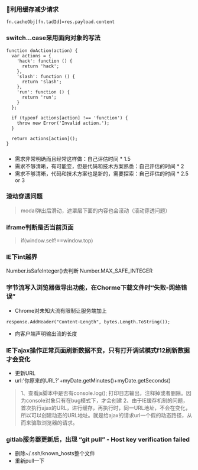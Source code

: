 ### 利用缓存减少请求
```
fn.cacheObj[fn.tadId]=res.payload.content
```
### switch...case采用面向对象的写法

```
function doAction(action) {
  var actions = {
    'hack': function () {
      return 'hack';
    },
    'slash': function () {
      return 'slash';
    },
    'run': function () {
      return 'run';
    }
  };

  if (typeof actions[action] !== 'function') {
    throw new Error('Invalid action.');
  }

  return actions[action]();
}
```


### 
+ 需求非常明确而且经常这样做：自己评估时间 * 1.5
+ 需求不够清晰，有可能变，但是代码和技术方案熟悉：自己评估的时间 * 2
+ 需求不够清晰，代码和技术方案也是新的，需要探索：自己评估的时间 * 2.5 or 3



### 滚动穿透问题
>modal弹出后滑动，遮罩层下面的内容也会滚动（滚动穿透问题）

### iframe判断是否当前页面

> if(window.self!==window.top)


### IE下int越界

Number.isSafeInteger()去判断 
Number.MAX_SAFE_INTEGER

### 字节流写入浏览器做导出功能，在Chorme下载文件时“失败-网络错误”
+ Chrome对未知大流有限制让服务端加上
```
response.AddHeader("Content-Length", bytes.Length.ToString());
```
+ 向客户端声明输出流的长度


### IE下ajax操作正常页面刷新数据不变，只有打开调试模式f12刷新数据才会变化
+ 更新URL
+ url:'你原来的URL?'+myDate.getMinutes()+myDate.getSeconds()
>1、查看js脚本中是否有console.log(); 打印日志输出，注释掉或者删除。因为console对象只有在bug模式下，才会创建
2、由于IE缓存机制的问题，首次执行ajax的URL，进行缓存，再执行时，同一URL地址，不会在变化，所以可以创建动态的URL地址。就是给ajax的请求url一个假的动态路径，从而来骗取浏览器的请求。


### gitlab服务器更新后，出现 “git pull” - Host key verification failed
+ 删除~/.ssh/known_hosts整个文件
+ 重新pull一下
